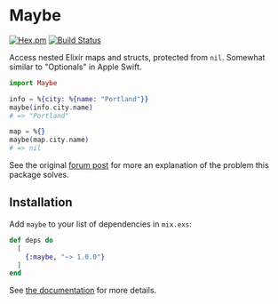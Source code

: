 # Maybe
[![Hex.pm](https://img.shields.io/hexpm/v/maybe.svg)](https://hex.pm/packages/maybe)
[![Build Status](https://travis-ci.org/infinitered/maybe.svg?branch=master)](https://travis-ci.org/infinitered/maybe)

Access nested Elixir maps and structs, protected from `nil`. Somewhat similar to "Optionals" in Apple Swift.

```elixir
import Maybe

info = %{city: %{name: "Portland"}}
maybe(info.city.name)
# => "Portland"

map = %{}
maybe(map.city.name)
# => nil
```

See the original [forum post](https://elixirforum.com/t/maybe-nil-protection-for-nested-structs/468) for
more an explanation of the problem this package solves.

## Installation

Add `maybe` to your list of dependencies in `mix.exs`:

```elixir
def deps do
  [
    {:maybe, "~> 1.0.0"}
  ]
end
```

See [the documentation](https://hexdocs.pm/maybe) for more details.